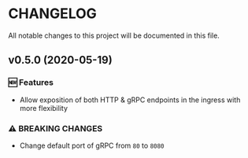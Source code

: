 # CHANGELOG

All notable changes to this project will be documented in this file.

## v0.5.0 (2020-05-19)

### 🆕 Features
* Allow exposition of both HTTP & gRPC endpoints in the ingress with more flexibility

### ⚠ BREAKING CHANGES
* Change default port of gRPC from `80` to `8080`
